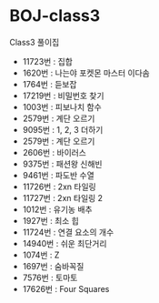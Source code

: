 # BOJ-class3
Class3 풀이집

- 11723번 : 집합 
- 1620번 : 나는야 포켓몬 마스터 이다솜
- 1764번 : 듣보잡
- 17219번 : 비밀번호 찾기
- 1003번 : 피보나치 함수
- 2579번 : 계단 오르기
- 9095번 : 1, 2, 3 더하기
- 2579번 : 계단 오르기
- 2606번 : 바이러스
- 9375번 : 패션왕 신해빈
- 9461번 : 파도반 수열
- 11726번 : 2xn 타일링
- 11727번 : 2xn 타일링 2
- 1012번 : 유기농 배추
- 1927번 : 최소 힙
- 11724번 : 연결 요소의 개수
- 14940번 : 쉬운 최단거리
- 1074번 : Z
- 1697번 : 숨바꼭질
- 7576번 : 토마토
- 17626번 : Four Squares